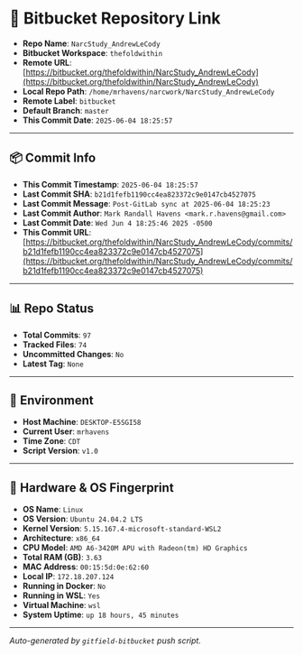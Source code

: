 # 🔗 Bitbucket Repository Link

- **Repo Name**: `NarcStudy_AndrewLeCody`
- **Bitbucket Workspace**: `thefoldwithin`
- **Remote URL**: [https://bitbucket.org/thefoldwithin/NarcStudy_AndrewLeCody](https://bitbucket.org/thefoldwithin/NarcStudy_AndrewLeCody)
- **Local Repo Path**: `/home/mrhavens/narcwork/NarcStudy_AndrewLeCody`
- **Remote Label**: `bitbucket`
- **Default Branch**: `master`
- **This Commit Date**: `2025-06-04 18:25:57`

---

## 📦 Commit Info

- **This Commit Timestamp**: `2025-06-04 18:25:57`
- **Last Commit SHA**: `b21d1fefb1190cc4ea823372c9e0147cb4527075`
- **Last Commit Message**: `Post-GitLab sync at 2025-06-04 18:25:23`
- **Last Commit Author**: `Mark Randall Havens <mark.r.havens@gmail.com>`
- **Last Commit Date**: `Wed Jun 4 18:25:46 2025 -0500`
- **This Commit URL**: [https://bitbucket.org/thefoldwithin/NarcStudy_AndrewLeCody/commits/b21d1fefb1190cc4ea823372c9e0147cb4527075](https://bitbucket.org/thefoldwithin/NarcStudy_AndrewLeCody/commits/b21d1fefb1190cc4ea823372c9e0147cb4527075)

---

## 📊 Repo Status

- **Total Commits**: `97`
- **Tracked Files**: `74`
- **Uncommitted Changes**: `No`
- **Latest Tag**: `None`

---

## 🧭 Environment

- **Host Machine**: `DESKTOP-E5SGI58`
- **Current User**: `mrhavens`
- **Time Zone**: `CDT`
- **Script Version**: `v1.0`

---

## 🧬 Hardware & OS Fingerprint

- **OS Name**: `Linux`
- **OS Version**: `Ubuntu 24.04.2 LTS`
- **Kernel Version**: `5.15.167.4-microsoft-standard-WSL2`
- **Architecture**: `x86_64`
- **CPU Model**: `AMD A6-3420M APU with Radeon(tm) HD Graphics`
- **Total RAM (GB)**: `3.63`
- **MAC Address**: `00:15:5d:0e:62:60`
- **Local IP**: `172.18.207.124`
- **Running in Docker**: `No`
- **Running in WSL**: `Yes`
- **Virtual Machine**: `wsl`
- **System Uptime**: `up 18 hours, 45 minutes`

---

_Auto-generated by `gitfield-bitbucket` push script._
